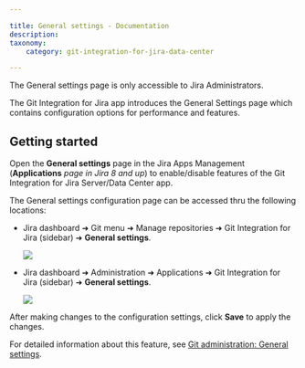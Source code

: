 ```yaml
---

title: General settings - Documentation
description:
taxonomy:
    category: git-integration-for-jira-data-center

---
```

The General settings page is only accessible to Jira Administrators.

The Git Integration for Jira app introduces the General Settings page which contains configuration options for performance and features.

## Getting started

Open the **General settings** page in the Jira Apps Management (**Applications** _page in Jira 8 and up_) to enable/disable features of the Git Integration for Jira Server/Data Center app.

The General settings configuration page can be accessed thru the following locations:

*   Jira dashboard ➜ Git menu ➜ Manage repositories ➜ Git Integration for Jira (sidebar) ➜ **General settings**.

    ![](https://bigbrassband.atlassian.net/wiki/download/attachments/1930398111/jira-serverdc-gen-cfg-entry-point-(c).png?version=1&modificationDate=1630642877772&cacheVersion=1&api=v2)

*   Jira dashboard ➜ Administration ➜ Applications ➜ Git Integration for Jira (sidebar) ➜ **General settings**.

    ![](https://bigbrassband.atlassian.net/wiki/download/attachments/1930398111/jira-serverdc-gen-cfg-entry-point-two-(c).png?version=1&modificationDate=1630642878025&cacheVersion=1&api=v2)


After making changes to the configuration settings, click **Save** to apply the changes.

For detailed information about this feature, see [Git administration: General settings](/git-integration-for-jira-data-center/general-settings-gij-self-managed).

